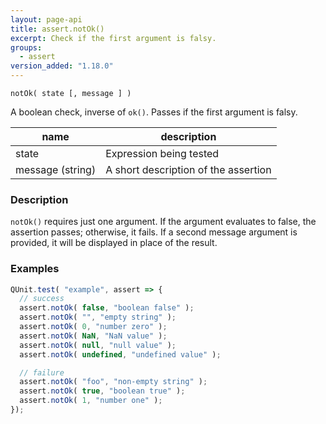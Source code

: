 ```yaml
---
layout: page-api
title: assert.notOk()
excerpt: Check if the first argument is falsy.
groups:
  - assert
version_added: "1.18.0"
---
```


`notOk( state [, message ] )`

A boolean check, inverse of `ok()`. Passes if the first argument is falsy.

| name | description |
|------|-------------|
| state | Expression being tested |
| message (string) | A short description of the assertion |

### Description

`notOk()` requires just one argument. If the argument evaluates to false, the assertion passes; otherwise, it fails. If a second message argument is provided, it will be displayed in place of the result.

### Examples

```js
QUnit.test( "example", assert => {
  // success
  assert.notOk( false, "boolean false" );
  assert.notOk( "", "empty string" );
  assert.notOk( 0, "number zero" );
  assert.notOk( NaN, "NaN value" );
  assert.notOk( null, "null value" );
  assert.notOk( undefined, "undefined value" );

  // failure
  assert.notOk( "foo", "non-empty string" );
  assert.notOk( true, "boolean true" );
  assert.notOk( 1, "number one" );
});
```

